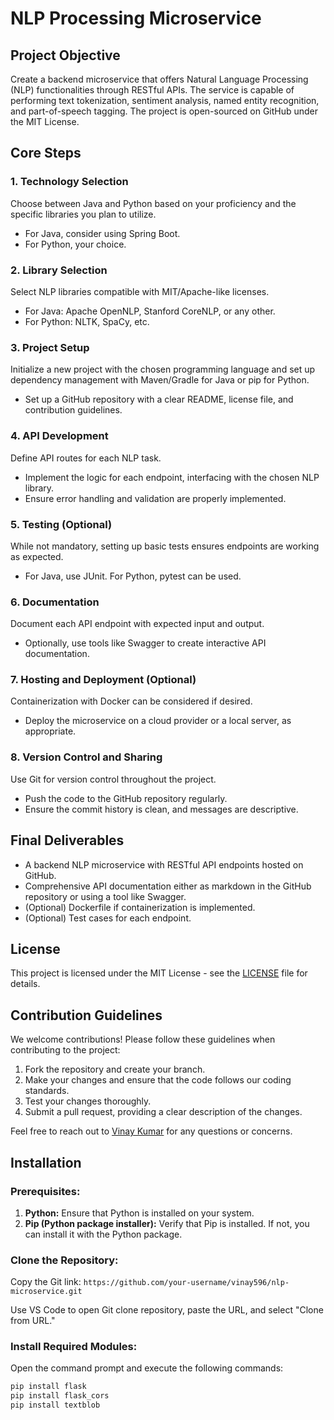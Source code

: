 # NLP Processing Microservice

## Project Objective

Create a backend microservice that offers Natural Language Processing (NLP) functionalities through RESTful APIs. The service is capable of performing text tokenization, sentiment analysis, named entity recognition, and part-of-speech tagging. The project is open-sourced on GitHub under the MIT License.

## Core Steps

### 1. Technology Selection

Choose between Java and Python based on your proficiency and the specific libraries you plan to utilize.

- For Java, consider using Spring Boot.
- For Python, your choice.

### 2. Library Selection

Select NLP libraries compatible with MIT/Apache-like licenses.

- For Java: Apache OpenNLP, Stanford CoreNLP, or any other.
- For Python: NLTK, SpaCy, etc.

### 3. Project Setup

Initialize a new project with the chosen programming language and set up dependency management with Maven/Gradle for Java or pip for Python.

- Set up a GitHub repository with a clear README, license file, and contribution guidelines.

### 4. API Development

Define API routes for each NLP task.

- Implement the logic for each endpoint, interfacing with the chosen NLP library.
- Ensure error handling and validation are properly implemented.

### 5. Testing (Optional)

While not mandatory, setting up basic tests ensures endpoints are working as expected.

- For Java, use JUnit. For Python, pytest can be used.

### 6. Documentation

Document each API endpoint with expected input and output.

- Optionally, use tools like Swagger to create interactive API documentation.

### 7. Hosting and Deployment (Optional)

Containerization with Docker can be considered if desired.

- Deploy the microservice on a cloud provider or a local server, as appropriate.

### 8. Version Control and Sharing

Use Git for version control throughout the project.

- Push the code to the GitHub repository regularly.
- Ensure the commit history is clean, and messages are descriptive.

## Final Deliverables

- A backend NLP microservice with RESTful API endpoints hosted on GitHub.
- Comprehensive API documentation either as markdown in the GitHub repository or using a tool like Swagger.
- (Optional) Dockerfile if containerization is implemented.
- (Optional) Test cases for each endpoint.

## License

This project is licensed under the MIT License - see the [LICENSE](LICENSE) file for details.

## Contribution Guidelines

We welcome contributions! Please follow these guidelines when contributing to the project:

1. Fork the repository and create your branch.
2. Make your changes and ensure that the code follows our coding standards.
3. Test your changes thoroughly.
4. Submit a pull request, providing a clear description of the changes.

Feel free to reach out to [Vinay Kumar](mailto:bollavaramvinaykumar@gmail.com) for any questions or concerns.

## Installation

### Prerequisites:

1. **Python:** Ensure that Python is installed on your system.
2. **Pip (Python package installer):** Verify that Pip is installed. If not, you can install it with the Python package.

### Clone the Repository:

Copy the Git link: `https://github.com/your-username/vinay596/nlp-microservice.git`

Use VS Code to open Git clone repository, paste the URL, and select "Clone from URL."

### Install Required Modules:

Open the command prompt and execute the following commands:

```bash
pip install flask
pip install flask_cors
pip install textblob

